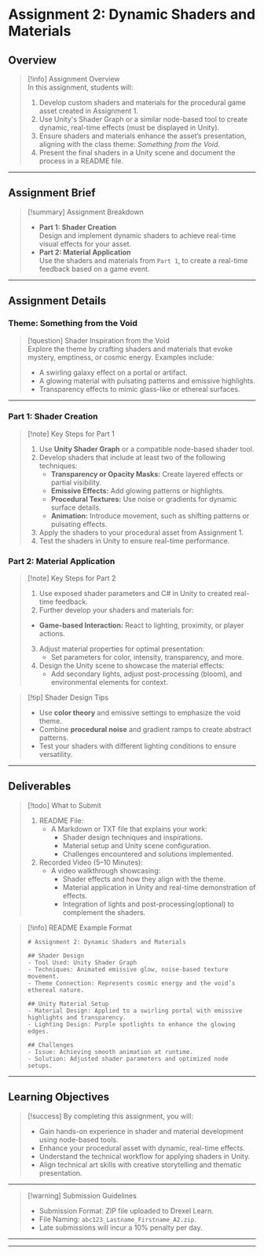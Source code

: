 # Assignment 2: Dynamic Shaders and Materials

## Overview

> [!info] Assignment Overview  
> In this assignment, students will:
> 
> 1. Develop custom shaders and materials for the procedural game asset created in Assignment 1.
> 2. Use Unity's Shader Graph or a similar node-based tool to create dynamic, real-time effects (must be displayed in Unity).
> 3. Ensure shaders and materials enhance the asset’s presentation, aligning with the class theme: _Something from the Void_.
> 4. Present the final shaders in a Unity scene and document the process in a README file.

---

## Assignment Brief

> [!summary] Assignment Breakdown
> 
> - **Part 1: Shader Creation**  
>     Design and implement dynamic shaders to achieve real-time visual effects for your asset.
> - **Part 2: Material Application**  
>     Use the shaders and materials from `Part 1`, to create a real-time feedback based on a game event.

---

## Assignment Details

### Theme: Something from the Void

> [!question] Shader Inspiration from the Void  
> Explore the theme by crafting shaders and materials that evoke mystery, emptiness, or cosmic energy. Examples include:
> 
> - A swirling galaxy effect on a portal or artifact.
> - A glowing material with pulsating patterns and emissive highlights.
> - Transparency effects to mimic glass-like or ethereal surfaces.

---

### Part 1: Shader Creation

> [!note] Key Steps for Part 1
> 
> 1. Use **Unity Shader Graph** or a compatible node-based shader tool.
> 2. Develop shaders that include at least two of the following techniques:
>     - **Transparency or Opacity Masks:** Create layered effects or partial visibility.
>     - **Emissive Effects:** Add glowing patterns or highlights.
>     - **Procedural Textures:** Use noise or gradients for dynamic surface details.
>     - **Animation:** Introduce movement, such as shifting patterns or pulsating effects.
> 3. Apply the shaders to your procedural asset from Assignment 1.
> 4. Test the shaders in Unity to ensure real-time performance.

### Part 2: Material Application

> [!note] Key Steps for Part 2
> 
> 1. Use exposed shader parameters and C# in Unity to created real-time feedback.
> 2. Further develop your shaders and materials for:
> 	- **Game-based Interaction:** React to lighting, proximity, or player actions.
> 3. Adjust material properties for optimal presentation:
>     - Set parameters for color, intensity, transparency, and more.
> 4. Design the Unity scene to showcase the material effects:
>     - Add secondary lights, adjust post-processing (bloom), and environmental elements for context.

> [!tip] Shader Design Tips
> 
> - Use **color theory** and emissive settings to emphasize the void theme.
> - Combine **procedural noise** and gradient ramps to create abstract patterns.
> - Test your shaders with different lighting conditions to ensure versatility.

---

## Deliverables

> [!todo] What to Submit
>1. README File:
>     - A Markdown or TXT file that explains your work:
>         - Shader design techniques and inspirations.
>         - Material setup and Unity scene configuration.
>         - Challenges encountered and solutions implemented.
> 2. Recorded Video (5–10 Minutes):
>     - A video walkthrough showcasing:
>         - Shader effects and how they align with the theme.
>         - Material application in Unity and real-time demonstration of effects.
>         - Integration of lights and post-processing(optional) to complement the shaders.

> [!info] README Example Format
> 
> ```
> # Assignment 2: Dynamic Shaders and Materials
> 
> ## Shader Design
> - Tool Used: Unity Shader Graph  
> - Techniques: Animated emissive glow, noise-based texture movement.  
> - Theme Connection: Represents cosmic energy and the void’s ethereal nature.
> 
> ## Unity Material Setup
> - Material Design: Applied to a swirling portal with emissive highlights and transparency.  
> - Lighting Design: Purple spotlights to enhance the glowing edges.
> 
> ## Challenges
> - Issue: Achieving smooth animation at runtime.  
> - Solution: Adjusted shader parameters and optimized node setups.  
> ```

---

## Learning Objectives

> [!success] By completing this assignment, you will:
> 
> - Gain hands-on experience in shader and material development using node-based tools.
> - Enhance your procedural asset with dynamic, real-time effects.
> - Understand the technical workflow for applying shaders in Unity.
> - Align technical art skills with creative storytelling and thematic presentation.

---

> [!warning] Submission Guidelines
> 
> - Submission Format: ZIP file uploaded to Drexel Learn.
> - File Naming: `abc123_Lastname_Firstname_A2.zip`.
> - Late submissions will incur a 10% penalty per day.

---
---

